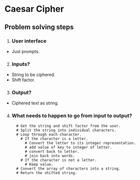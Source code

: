# Caesar Cipher

## Problem solving steps

1. ### User interface
  - Just prompts.
2. ### Inputs?
  - String to be ciphered.
  - Shift factor.

3. ### Output?
  - Ciphered text as string.

4. ### What needs to happen to go from input to output?

    ```
      # Get the string and shift factor from the user.
      # Split the string into individual characters.
      # Loop through each character.
        # If the character is a letter.
          # Convert the letter to its integer representation.
          # add value of key to integer of letter.
          # convert back to letter.
          # join back into words.
        # If the character is not a letter.
          # Keep value. 
      # Convert the array of characters into a string.
      # Return the shifted string.
    ```